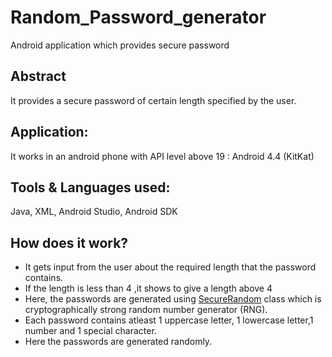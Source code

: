 # Random_Password_generator
Android application which provides secure password

## Abstract
It provides a secure password of certain length specified by the user.

## Application:
It works in an android phone with API level above 19 : Android 4.4 (KitKat)

## Tools & Languages used:
Java, XML, Android Studio, Android SDK

## How does it work?
- It gets input from the user about the required length that the password contains.
- If the length is less than 4 ,it shows to give a length above 4
- Here, the passwords are generated using [SecureRandom](https://developer.android.com/reference/java/security/SecureRandom) class which is cryptographically strong random number generator (RNG). 
- Each password contains atleast 1 uppercase letter, 1 lowercase letter,1 number and 1 special character.
- Here the passwords are generated randomly.
